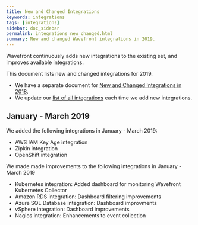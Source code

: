 ```yaml
---
title: New and Changed Integrations
keywords: integrations
tags: [integrations]
sidebar: doc_sidebar
permalink: integrations_new_changed.html
summary: New and changed Wavefront integrations in 2019.
---
```

Wavefront continuously adds new integrations to the existing set, and improves available integrations.

This document lists new and changed integrations for 2019.
* We have a separate document for [New and Changed Integrations in 2018](integrations_new_changed.html).
* We update our [list of all integrations](https://docs.wavefront.com/label_integrations%20list.html) each time we add new integrations.

## January - March 2019

We added the following integrations in January - March 2019:

* AWS IAM Key Age integration
* Zipkin integration
* OpenShift integration

We made made improvements to the following integrations in January - March 2019

* Kubernetes integration: Added dashboard for monitoring Wavefront Kubernetes Collector
* Amazon RDS integration: Dashboard filtering improvements
* Azure SQL Database integration: Dashboard improvments
* vSphere integration: Dashboard improvements
* Nagios integration: Enhancements to event collection
